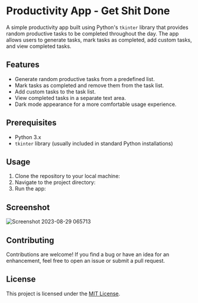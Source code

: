 # Productivity App - Get Shit Done

A simple productivity app built using Python's `tkinter` library that provides random productive tasks to be completed throughout the day. The app allows users to generate tasks, mark tasks as completed, add custom tasks, and view completed tasks.

## Features

- Generate random productive tasks from a predefined list.
- Mark tasks as completed and remove them from the task list.
- Add custom tasks to the task list.
- View completed tasks in a separate text area.
- Dark mode appearance for a more comfortable usage experience.

## Prerequisites

- Python 3.x
- `tkinter` library (usually included in standard Python installations)

## Usage

1. Clone the repository to your local machine:
2. Navigate to the project directory:
3. Run the app:


## Screenshot

![Screenshot 2023-08-29 065713](https://github.com/hat7r1ck/gsd/assets/110708720/2edf9d0e-03d6-4dd5-af93-37a472a43150)

## Contributing

Contributions are welcome! If you find a bug or have an idea for an enhancement, feel free to open an issue or submit a pull request.

## License

This project is licensed under the [MIT License](LICENSE).
